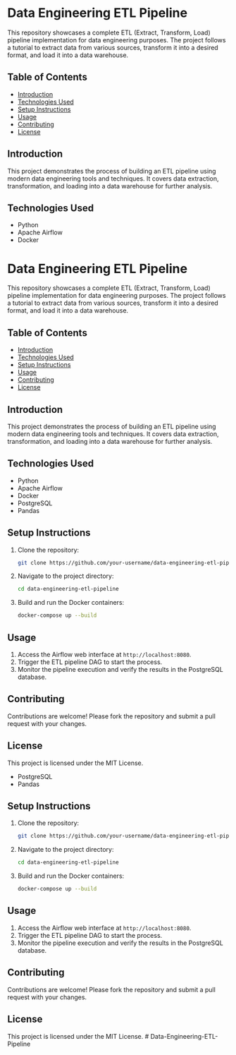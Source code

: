 
# Data Engineering ETL Pipeline

This repository showcases a complete ETL (Extract, Transform, Load) pipeline implementation for data engineering purposes. The project follows a tutorial to extract data from various sources, transform it into a desired format, and load it into a data warehouse.

## Table of Contents
- [Introduction](#introduction)
- [Technologies Used](#technologies-used)
- [Setup Instructions](#setup-instructions)
- [Usage](#usage)
- [Contributing](#contributing)
- [License](#license)

## Introduction
This project demonstrates the process of building an ETL pipeline using modern data engineering tools and techniques. It covers data extraction, transformation, and loading into a data warehouse for further analysis.

## Technologies Used
- Python
- Apache Airflow
- Docker
# Data Engineering ETL Pipeline

This repository showcases a complete ETL (Extract, Transform, Load) pipeline implementation for data engineering purposes. The project follows a tutorial to extract data from various sources, transform it into a desired format, and load it into a data warehouse.

## Table of Contents
- [Introduction](#introduction)
- [Technologies Used](#technologies-used)
- [Setup Instructions](#setup-instructions)
- [Usage](#usage)
- [Contributing](#contributing)
- [License](#license)

## Introduction
This project demonstrates the process of building an ETL pipeline using modern data engineering tools and techniques. It covers data extraction, transformation, and loading into a data warehouse for further analysis.

## Technologies Used
- Python
- Apache Airflow
- Docker
- PostgreSQL
- Pandas

## Setup Instructions
1. Clone the repository:
   ```bash
   git clone https://github.com/your-username/data-engineering-etl-pipeline.git
   ```
2. Navigate to the project directory:
   ```bash
   cd data-engineering-etl-pipeline
   ```
3. Build and run the Docker containers:
   ```bash
   docker-compose up --build
   ```

## Usage
1. Access the Airflow web interface at `http://localhost:8080`.
2. Trigger the ETL pipeline DAG to start the process.
3. Monitor the pipeline execution and verify the results in the PostgreSQL database.

## Contributing
Contributions are welcome! Please fork the repository and submit a pull request with your changes.

## License
This project is licensed under the MIT License.

- PostgreSQL
- Pandas

## Setup Instructions
1. Clone the repository:
   ```bash
   git clone https://github.com/your-username/data-engineering-etl-pipeline.git
   ```
2. Navigate to the project directory:
   ```bash
   cd data-engineering-etl-pipeline
   ```
3. Build and run the Docker containers:
   ```bash
   docker-compose up --build
   ```

## Usage
1. Access the Airflow web interface at `http://localhost:8080`.
2. Trigger the ETL pipeline DAG to start the process.
3. Monitor the pipeline execution and verify the results in the PostgreSQL database.

## Contributing
Contributions are welcome! Please fork the repository and submit a pull request with your changes.

## License
This project is licensed under the MIT License.
#   D a t a - E n g i n e e r i n g - E T L - P i p e l i n e 
 
 
